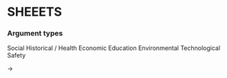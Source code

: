 # SHEEETS


### Argument types
Social
Historical / Health
Economic
Education
Environmental
Technological
Safety


$\rightarrow$


